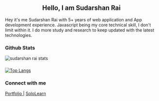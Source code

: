 
<h2 align="center"> Hello, I am Sudarshan Rai </h2>

Hey it's me Sudarshan Rai with 5+ years of web application and  App development experience. Javascript being my core technical skill, I don't limit within it. I do more study and research to keep updated with the latest technologies.

### Github Stats
![sudarshan rai stats](https://github-readme-stats.vercel.app/api?username=mrsudarshanrai&show_icons=true)
###
[![Top Langs](https://github-readme-stats.vercel.app/api/top-langs/?username=mrsudarshanrai&layout=compact)](https://github.com/mrsudarshanrai)


### Connect with me 
<a href="https://sudarshanrai.com.np" target="_blank"> Portfolio </a> | <a href="https://www.sololearn.com/Profile/4714357"> SoloLearn </a>
